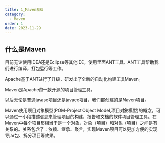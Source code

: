 ```yaml
---
title: 1_Maven基础
category:
  - Maven
order: 1
date: 2023-11-29
---
```


<!-- more -->

## 什么是Maven

目前无论使用IDEA还是Eclipse等其他IDE，使用里面ANT工具。ANT工具帮助我们进行编译，打包运行等工作。

Apache基于ANT进行了升级，研发出了全新的自动化构建工具Maven。

Maven是Apache的一款开源的项目管理工具。

以后无论是普通javase项目还是javaee项目，我们都创建的是Maven项目。

Maven使用项目对象模型(POM-Project Object Model,项目对象模型)的概念，可以通过一小段描述信息来管理项目的构建，报告和文档的软件项目管理工具。在Maven中每个项目都相当于是一个对象，对象（项目）和对象（项目）之间是有关系的。关系包含了：依赖、继承、聚合，实现Maven项目可以更加方便的实现导jar包、拆分项目等效果。
